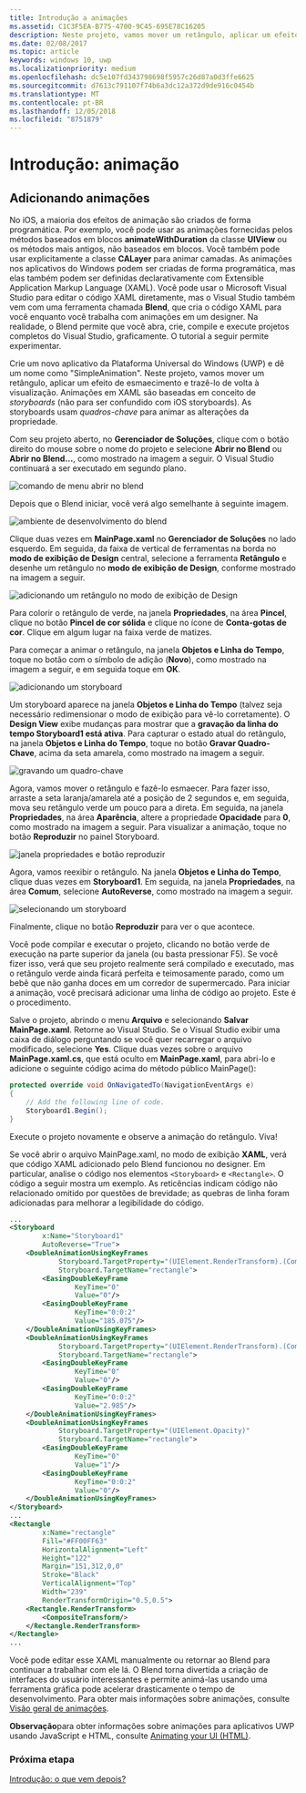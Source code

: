 ```yaml
---
title: Introdução a animações
ms.assetid: C1C3F5EA-B775-4700-9C45-695E78C16205
description: Neste projeto, vamos mover um retângulo, aplicar um efeito de esmaecimento e trazê-lo de volta à visualização.
ms.date: 02/08/2017
ms.topic: article
keywords: windows 10, uwp
ms.localizationpriority: medium
ms.openlocfilehash: dc5e107fd343798698f5957c26d87a0d3ffe6625
ms.sourcegitcommit: d7613c791107f74b6a3dc12a372d9de916c0454b
ms.translationtype: MT
ms.contentlocale: pt-BR
ms.lasthandoff: 12/05/2018
ms.locfileid: "8751879"
---
```

# <a name="getting-started-animation"></a>Introdução: animação


## <a name="adding-animations"></a>Adicionando animações

No iOS, a maioria dos efeitos de animação são criados de forma programática. Por exemplo, você pode usar as animações fornecidas pelos métodos baseados em blocos **animateWithDuration** da classe **UIView** ou os métodos mais antigos, não baseados em blocos. Você também pode usar explicitamente a classe **CALayer** para animar camadas. As animações nos aplicativos do Windows podem ser criadas de forma programática, mas elas também podem ser definidas declarativamente com Extensible Application Markup Language (XAML). Você pode usar o Microsoft Visual Studio para editar o código XAML diretamente, mas o Visual Studio também vem com uma ferramenta chamada **Blend**, que cria o código XAML para você enquanto você trabalha com animações em um designer. Na realidade, o Blend permite que você abra, crie, compile e execute projetos completos do Visual Studio, graficamente. O tutorial a seguir permite experimentar.

Crie um novo aplicativo da Plataforma Universal do Windows (UWP) e dê um nome como "SimpleAnimation". Neste projeto, vamos mover um retângulo, aplicar um efeito de esmaecimento e trazê-lo de volta à visualização. Animações em XAML são baseadas em conceito de *storyboards* (não para ser confundido com iOS storyboards). As storyboards usam *quadros-chave* para animar as alterações da propriedade.

Com seu projeto aberto, no **Gerenciador de Soluções**, clique com o botão direito do mouse sobre o nome do projeto e selecione **Abrir no Blend** ou **Abrir no Blend…**, como mostrado na imagem a seguir. O Visual Studio continuará a ser executado em segundo plano.

![comando de menu abrir no blend](images/ios-to-uwp/vs-open-in-blend.png)

Depois que o Blend iniciar, você verá algo semelhante à seguinte imagem.

![ambiente de desenvolvimento do blend](images/ios-to-uwp/blend-1.png)

Clique duas vezes em **MainPage.xaml** no **Gerenciador de Soluções** no lado esquerdo. Em seguida, da faixa de vertical de ferramentas na borda no **modo de exibição de Design** central, selecione a ferramenta **Retângulo** e desenhe um retângulo no **modo de exibição de Design**, conforme mostrado na imagem a seguir.

![adicionando um retângulo no modo de exibição de Design](images/ios-to-uwp/blend-2.png)

Para colorir o retângulo de verde, na janela **Propriedades**, na área **Pincel**, clique no botão **Pincel de cor sólida** e clique no ícone de **Conta-gotas de cor**. Clique em algum lugar na faixa verde de matizes.

Para começar a animar o retângulo, na janela **Objetos e Linha do Tempo**, toque no botão com o símbolo de adição (**Novo**), como mostrado na imagem a seguir, e em seguida toque em **OK**.

![adicionando um storyboard](images/ios-to-uwp/blend-3.png)

Um storyboard aparece na janela **Objetos e Linha do Tempo** (talvez seja necessário redimensionar o modo de exibição para vê-lo corretamente). O **Design View** exibe mudanças para mostrar que a **gravação da linha do tempo Storyboard1 está ativa**. Para capturar o estado atual do retângulo, na janela **Objetos e Linha do Tempo**, toque no botão **Gravar Quadro-Chave**, acima da seta amarela, como mostrado na imagem a seguir.

![gravando um quadro-chave](images/ios-to-uwp/blend-4.png)

Agora, vamos mover o retângulo e fazê-lo esmaecer. Para fazer isso, arraste a seta laranja/amarela até a posição de 2 segundos e, em seguida, mova seu retângulo verde um pouco para a direta. Em seguida, na janela **Propriedades**, na área **Aparência**, altere a propriedade **Opacidade** para **0**, como mostrado na imagem a seguir. Para visualizar a animação, toque no botão **Reproduzir** no painel Storyboard.

![janela propriedades e botão reproduzir](images/ios-to-uwp/blend-5.png)

Agora, vamos reexibir o retângulo. Na janela **Objetos e Linha do Tempo**, clique duas vezes em **Storyboard1**. Em seguida, na janela **Propriedades**, na área **Comum**, selecione **AutoReverse**, como mostrado na imagem a seguir.

![selecionando um storyboard](images/ios-to-uwp/blend-6.png)

Finalmente, clique no botão **Reproduzir** para ver o que acontece.

Você pode compilar e executar o projeto, clicando no botão verde de execução na parte superior da janela (ou basta pressionar F5). Se você fizer isso, verá que seu projeto realmente será compilado e executado, mas o retângulo verde ainda ficará perfeita e teimosamente parado, como um bebê que não ganha doces em um corredor de supermercado. Para iniciar a animação, você precisará adicionar uma linha de código ao projeto. Este é o procedimento.

Salve o projeto, abrindo o menu **Arquivo** e selecionando **Salvar MainPage.xaml**. Retorne ao Visual Studio. Se o Visual Studio exibir uma caixa de diálogo perguntando se você quer recarregar o arquivo modificado, selecione **Yes**. Clique duas vezes sobre o arquivo **MainPage.xaml.cs**, que está oculto em **MainPage.xaml**, para abri-lo e adicione o seguinte código acima do método público MainPage():

```csharp
protected override void OnNavigatedTo(NavigationEventArgs e)
{
    // Add the following line of code.
    Storyboard1.Begin();
}
```

Execute o projeto novamente e observe a animação do retângulo. Viva!

Se você abrir o arquivo MainPage.xaml, no modo de exibição **XAML**, verá que código XAML adicionado pelo Blend funcionou no designer. Em particular, analise o código nos elementos `<Storyboard>` e `<Rectangle>`. O código a seguir mostra um exemplo. As reticências indicam código não relacionado omitido por questões de brevidade; as quebras de linha foram adicionadas para melhorar a legibilidade do código.

```xml
...
<Storyboard 
        x:Name="Storyboard1" 
        AutoReverse="True">
    <DoubleAnimationUsingKeyFrames 
            Storyboard.TargetProperty="(UIElement.RenderTransform).(CompositeTransform.TranslateX)"
            Storyboard.TargetName="rectangle">
        <EasingDoubleKeyFrame 
                KeyTime="0" 
                Value="0"/>
        <EasingDoubleKeyFrame 
                KeyTime="0:0:2" 
                Value="185.075"/>
    </DoubleAnimationUsingKeyFrames>
    <DoubleAnimationUsingKeyFrames 
            Storyboard.TargetProperty="(UIElement.RenderTransform).(CompositeTransform.TranslateY)" 
            Storyboard.TargetName="rectangle">
        <EasingDoubleKeyFrame 
                KeyTime="0" 
                Value="0"/>
        <EasingDoubleKeyFrame 
                KeyTime="0:0:2" 
                Value="2.985"/>
    </DoubleAnimationUsingKeyFrames>
    <DoubleAnimationUsingKeyFrames 
            Storyboard.TargetProperty="(UIElement.Opacity)" 
            Storyboard.TargetName="rectangle">
        <EasingDoubleKeyFrame 
                KeyTime="0" 
                Value="1"/>
        <EasingDoubleKeyFrame 
                KeyTime="0:0:2"
                Value="0"/>
    </DoubleAnimationUsingKeyFrames>
</Storyboard>
...
<Rectangle 
        x:Name="rectangle" 
        Fill="#FF00FF63" 
        HorizontalAlignment="Left" 
        Height="122" 
        Margin="151,312,0,0" 
        Stroke="Black" 
        VerticalAlignment="Top" 
        Width="239" 
        RenderTransformOrigin="0.5,0.5">
    <Rectangle.RenderTransform>
        <CompositeTransform/>
    </Rectangle.RenderTransform>
</Rectangle>
...
```

Você pode editar esse XAML manualmente ou retornar ao Blend para continuar a trabalhar com ele lá. O Blend torna divertida a criação de interfaces do usuário interessantes e permite animá-las usando uma ferramenta gráfica pode acelerar drasticamente o tempo de desenvolvimento. Para obter mais informações sobre animações, consulte [Visão geral de animações](https://msdn.microsoft.com/library/windows/apps/mt187350).

**Observação**para obter informações sobre animações para <span class="legacy-term">aplicativos UWP usando JavaScript e HTML</span>, consulte [Animating your UI (HTML)](https://msdn.microsoft.com/library/windows/apps/hh465165).

### <a name="next-step"></a>Próxima etapa

[Introdução: o que vem depois?](getting-started-what-next.md)
